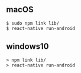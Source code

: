 ## macOS

```
$ sudo npm link lib/
$ react-native run-android
```

## windows10

```
> npm link lib/
> react-native run-android
```
